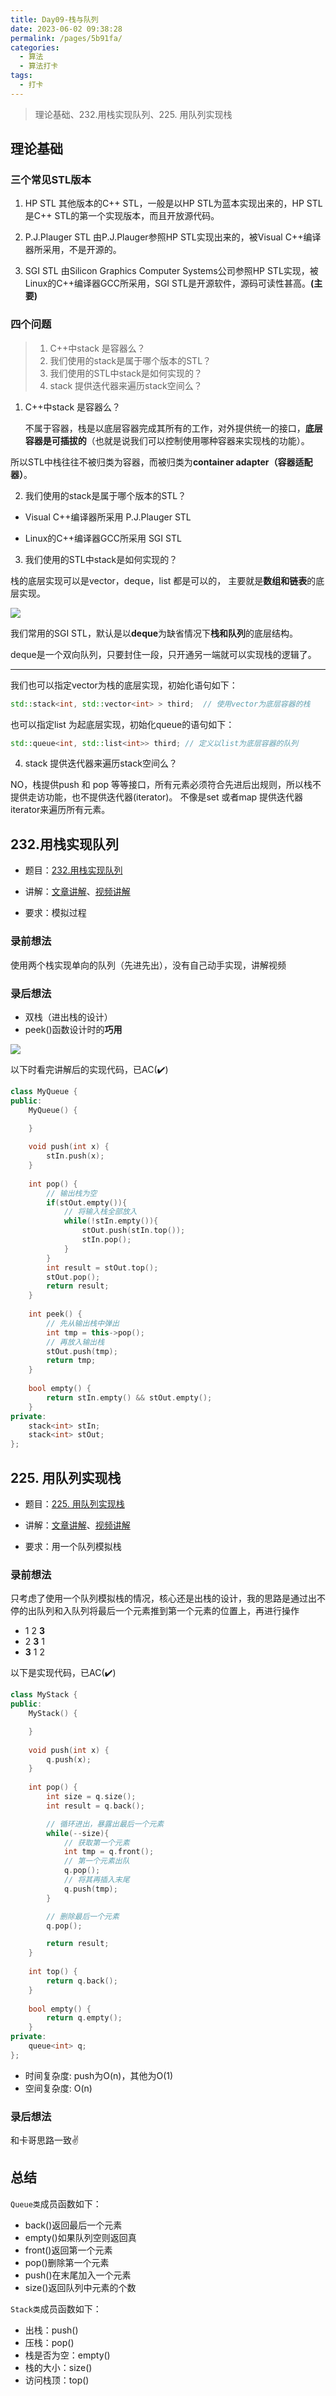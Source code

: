 ```yaml
---
title: Day09-栈与队列
date: 2023-06-02 09:38:28
permalink: /pages/5b91fa/
categories:
  - 算法
  - 算法打卡
tags:
  - 打卡
---
```


> 理论基础、232.用栈实现队列、225. 用队列实现栈

<!-- more -->



## 理论基础

### 三个常见STL版本

1. HP STL 其他版本的C++ STL，一般是以HP STL为蓝本实现出来的，HP STL是C++ STL的第一个实现版本，而且开放源代码。

2. P.J.Plauger STL 由P.J.Plauger参照HP STL实现出来的，被Visual C++编译器所采用，不是开源的。

3. SGI STL 由Silicon Graphics Computer Systems公司参照HP STL实现，被Linux的C++编译器GCC所采用，SGI STL是开源软件，源码可读性甚高。**(主要)**

### 四个问题

> 1. C++中stack 是容器么？
> 2. 我们使用的stack是属于哪个版本的STL？
> 3. 我们使用的STL中stack是如何实现的？
> 4. stack 提供迭代器来遍历stack空间么？



1. C++中stack 是容器么？

   不属于容器，栈是以底层容器完成其所有的工作，对外提供统一的接口，**底层容器是可插拔的**（也就是说我们可以控制使用哪种容器来实现栈的功能）。

所以STL中栈往往不被归类为容器，而被归类为**container adapter（容器适配器）**。



2. 我们使用的stack是属于哪个版本的STL？

+ Visual C++编译器所采用 P.J.Plauger STL

+ Linux的C++编译器GCC所采用 SGI STL



3. 我们使用的STL中stack是如何实现的？

栈的底层实现可以是vector，deque，list 都是可以的， 主要就是**数组和链表**的底层实现。

![](https://sjc04pap001files.storage.live.com/y4mSKoNruqOBt3DlmwJhxJdzOb5iO_vFTyKHtfSFyJVgMfvQMPDnpZFFTuMzTUdajdMTb3mlted5XXJlPNw0o0EtycsTQXvw7rCAjDLgR4BmB5LvJoHzIzTMg8ikXrcCOw0y3bru0xUA_9ClUZmfgoKyj_BMRRhinPMLBwU7aA5YGl0Shnd_I0Bn0UMHOqRCCVJ?width=934&height=656&cropmode=none)

我们常用的SGI STL，默认是以**deque**为缺省情况下**栈和队列**的底层结构。

deque是一个双向队列，只要封住一段，只开通另一端就可以实现栈的逻辑了。

---

我们也可以指定vector为栈的底层实现，初始化语句如下：

```cpp
std::stack<int, std::vector<int> > third;  // 使用vector为底层容器的栈
```

也可以指定list 为起底层实现，初始化queue的语句如下：

```cpp
std::queue<int, std::list<int>> third; // 定义以list为底层容器的队列
```



4. stack 提供迭代器来遍历stack空间么？

NO，栈提供push 和 pop 等等接口，所有元素必须符合先进后出规则，所以栈不提供走访功能，也不提供迭代器(iterator)。 不像是set 或者map 提供迭代器iterator来遍历所有元素。



## 232.用栈实现队列

+ 题目：[232.用栈实现队列](https://leetcode.cn/problems/implement-queue-using-stacks/)

+ 讲解：[文章讲解](https://programmercarl.com/0232.%E7%94%A8%E6%A0%88%E5%AE%9E%E7%8E%B0%E9%98%9F%E5%88%97.html)、[视频讲解](https://www.bilibili.com/video/BV1nY4y1w7VC)

+ 要求：模拟过程



### 录前想法

使用两个栈实现单向的队列（先进先出），没有自己动手实现，讲解视频



### 录后想法

+ 双栈（进出栈的设计）
+ peek()函数设计时的**巧用**



![](https://code-thinking.cdn.bcebos.com/gifs/232.%E7%94%A8%E6%A0%88%E5%AE%9E%E7%8E%B0%E9%98%9F%E5%88%97%E7%89%88%E6%9C%AC2.gif)



以下时看完讲解后的实现代码，已AC(:heavy_check_mark:)

```cpp
class MyQueue {
public:
    MyQueue() {

    }
    
    void push(int x) {
        stIn.push(x);
    }
    
    int pop() {
        // 输出栈为空
        if(stOut.empty()){
            // 将输入栈全部放入
            while(!stIn.empty()){
                stOut.push(stIn.top());
                stIn.pop();
            }
        }
        int result = stOut.top();
        stOut.pop();
        return result;
    }
    
    int peek() {
        // 先从输出栈中弹出
        int tmp = this->pop();
        // 再放入输出栈
        stOut.push(tmp);
        return tmp;
    }
    
    bool empty() {
        return stIn.empty() && stOut.empty();
    }
private:
    stack<int> stIn;
    stack<int> stOut;
};
```

## 225. 用队列实现栈

+ 题目：[225. 用队列实现栈](https://leetcode.cn/problems/implement-stack-using-queues/)

+ 讲解：[文章讲解](https://programmercarl.com/0225.%E7%94%A8%E9%98%9F%E5%88%97%E5%AE%9E%E7%8E%B0%E6%A0%88.html)、[视频讲解](https://www.bilibili.com/video/BV1Fd4y1K7sm)

+ 要求：用一个队列模拟栈



### 录前想法

只考虑了使用一个队列模拟栈的情况，核心还是出栈的设计，我的思路是通过出不停的出队列和入队列将最后一个元素推到第一个元素的位置上，再进行操作

+ 1 2 **3**
+ 2 **3** 1
+ **3** 1 2



以下是实现代码，已AC(:heavy_check_mark:)

```cpp
class MyStack {
public:
    MyStack() {

    }
    
    void push(int x) {
        q.push(x);
    }
    
    int pop() {
        int size = q.size();
        int result = q.back();

        // 循环进出，暴露出最后一个元素
        while(--size){
            // 获取第一个元素
            int tmp = q.front();
            // 第一个元素出队
            q.pop();
            // 将其再插入末尾
            q.push(tmp);
        }

        // 删除最后一个元素
        q.pop();

        return result;
    }
    
    int top() {
        return q.back();
    }
    
    bool empty() {
        return q.empty();
    }
private:
    queue<int> q;
};
```

- 时间复杂度: push为O(n)，其他为O(1)
- 空间复杂度: O(n)

### 录后想法

和卡哥思路一致:v:



## 总结

`Queue类`成员函数如下：

- back()返回最后一个元素
- empty()如果队列空则返回真
- front()返回第一个元素
- pop()删除第一个元素
- push()在末尾加入一个元素
- size()返回队列中元素的个数



`Stack类`成员函数如下：

- 出栈：push()
- 压栈：pop()
- 栈是否为空：empty()
- 栈的大小：size()
- 访问栈顶：top()